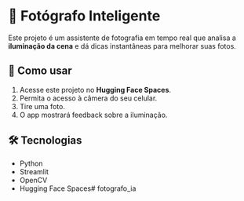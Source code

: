 # 📸 Fotógrafo Inteligente

Este projeto é um assistente de fotografia em tempo real que analisa a **iluminação da cena** e dá dicas instantâneas para melhorar suas fotos.

## 🚀 Como usar
1. Acesse este projeto no **Hugging Face Spaces**.
2. Permita o acesso à câmera do seu celular.
3. Tire uma foto.
4. O app mostrará feedback sobre a iluminação.

## 🛠️ Tecnologias
- Python
- Streamlit
- OpenCV
- Hugging Face Spaces# fotografo_ia
